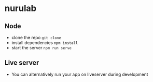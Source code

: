 # nurulab

## Node

- clone the repo `git clone`
- install dependencies `npm install`
- start the server `npm run serve`


## Live server

- You can alternatively run your app on liveserver during development
